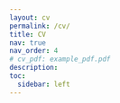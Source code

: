 ```yaml
---
layout: cv
permalink: /cv/
title: CV
nav: true
nav_order: 4
# cv_pdf: example_pdf.pdf
description: 
toc:
  sidebar: left
---
```

